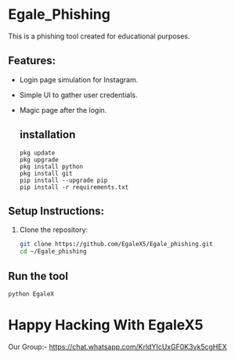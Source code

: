 # Egale_Phishing

This is a phishing tool created for educational purposes. 

## Features:
- Login page simulation for Instagram.
- Simple UI to gather user credentials.
- Magic page after the login.

  ## installation

      pkg update
      pkg upgrade
      pkg install python
      pkg install git
      pip install --upgrade pip
      pip install -r requirements.txt

## Setup Instructions:

1. Clone the repository:

   ```bash
   git clone https://github.com/EgaleX5/Egale_phishing.git
   cd ~/Egale_phishing

  ## Run the tool 

    python EgaleX

  # Happy Hacking With EgaleX5 

  Our Group:- https://chat.whatsapp.com/KrldYIcUxGF0K3vk5cgHEX
  

